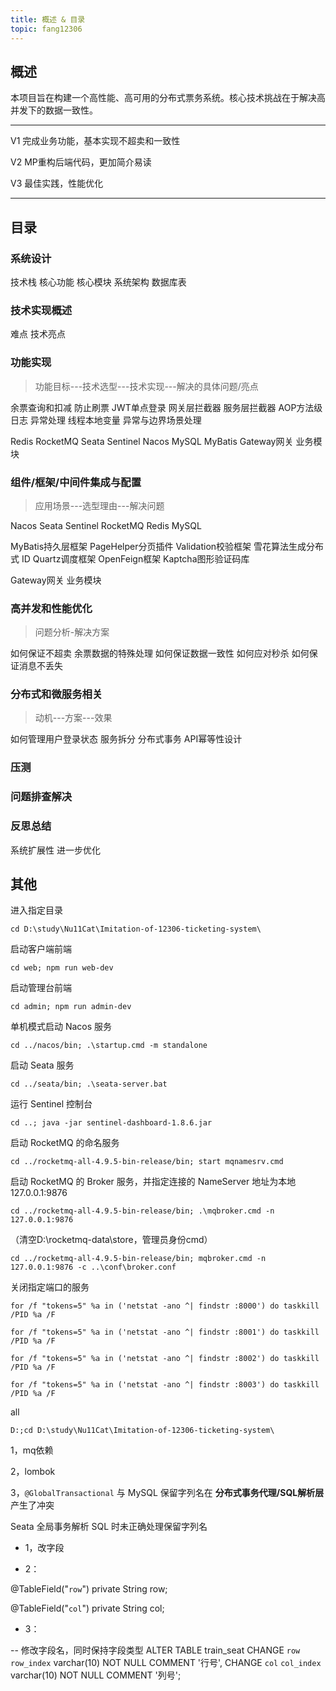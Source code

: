 ```yaml
---
title: 概述 & 目录
topic: fang12306
---
```


## 概述

本项目旨在构建一个高性能、高可用的分布式票务系统。核心技术挑战在于解决高并发下的数据一致性。

---

V1 完成业务功能，基本实现不超卖和一致性

V2 MP重构后端代码，更加简介易读

V3 最佳实践，性能优化

---

## 目录

### 系统设计

技术栈	核心功能	核心模块	系统架构	数据库表

### 技术实现概述

难点	技术亮点

### 功能实现

> 功能目标---技术选型---技术实现---解决的具体问题/亮点

余票查询和扣减	防止刷票	JWT单点登录	网关层拦截器	服务层拦截器	AOP方法级日志	异常处理	线程本地变量	异常与边界场景处理	

Redis	RocketMQ	Seata	Sentinel	Nacos	MySQL	MyBatis	Gateway网关	业务模块

### 组件/框架/中间件集成与配置

>应用场景---选型理由---解决问题

Nacos	Seata	Sentinel	RocketMQ	Redis	MySQL	

MyBatis持久层框架	PageHelper分页插件	Validation校验框架	雪花算法生成分布式 ID	Quartz调度框架	OpenFeign框架	Kaptcha图形验证码库	

Gateway网关	业务模块

### 高并发和性能优化

>问题分析-解决方案

如何保证不超卖	余票数据的特殊处理	如何保证数据一致性	如何应对秒杀	如何保证消息不丢失

### 分布式和微服务相关

>动机---方案---效果

如何管理用户登录状态	服务拆分	分布式事务	API幂等性设计

### 压测



### 问题排查解决



### 反思总结

系统扩展性	进一步优化

## 其他

进入指定目录

```shell
cd D:\study\Nu11Cat\Imitation-of-12306-ticketing-system\
```

启动客户端前端

```shell
cd web; npm run web-dev 
```

启动管理台前端

```shell
cd admin; npm run admin-dev
```

单机模式启动 Nacos 服务

```shell
cd ../nacos/bin; .\startup.cmd -m standalone
```

启动 Seata 服务

```shell
cd ../seata/bin; .\seata-server.bat
```

运行 Sentinel 控制台

```she
cd ..; java -jar sentinel-dashboard-1.8.6.jar
```

启动 RocketMQ 的命名服务

```shell
cd ../rocketmq-all-4.9.5-bin-release/bin; start mqnamesrv.cmd
```

启动 RocketMQ 的 Broker 服务，并指定连接的 NameServer 地址为本地 127.0.0.1:9876

```shell
cd ../rocketmq-all-4.9.5-bin-release/bin; .\mqbroker.cmd -n 127.0.0.1:9876
```

（清空D:\rocketmq-data\store，管理员身份cmd）

```shell
cd ../rocketmq-all-4.9.5-bin-release/bin; mqbroker.cmd -n 127.0.0.1:9876 -c ..\conf\broker.conf
```

关闭指定端口的服务

```shell
for /f "tokens=5" %a in ('netstat -ano ^| findstr :8000') do taskkill /PID %a /F
```

```shell
for /f "tokens=5" %a in ('netstat -ano ^| findstr :8001') do taskkill /PID %a /F
```

```shell
for /f "tokens=5" %a in ('netstat -ano ^| findstr :8002') do taskkill /PID %a /F
```

```shell
for /f "tokens=5" %a in ('netstat -ano ^| findstr :8003') do taskkill /PID %a /F
```

all

```shell
D:;cd D:\study\Nu11Cat\Imitation-of-12306-ticketing-system\
```







1，mq依赖

2，lombok

3，`@GlobalTransactional` 与 MySQL 保留字列名在 **分布式事务代理/SQL解析层** 产生了冲突

Seata 全局事务解析 SQL 时未正确处理保留字列名

- 1，改字段

- 2：

@TableField("``row``")
private String row;

@TableField("``col``")
private String col;

- 3：



-- 修改字段名，同时保持字段类型
ALTER TABLE train_seat 
    CHANGE `row` `row_index` varchar(10) NOT NULL COMMENT '行号',
    CHANGE `col` `col_index` varchar(10) NOT NULL COMMENT '列号';













